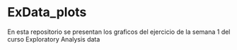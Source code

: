 # ExData_plots
En esta repositorio se presentan los graficos del ejercicio de la semana 1 del curso Exploratory Analysis data 
